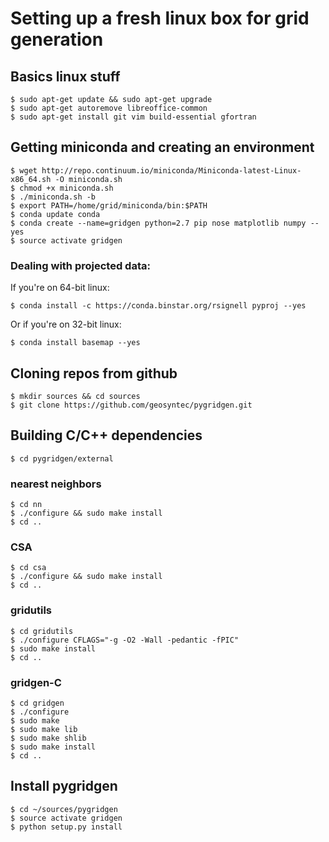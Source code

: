 # Setting up a fresh linux box for grid generation

## Basics linux stuff
```
$ sudo apt-get update && sudo apt-get upgrade
$ sudo apt-get autoremove libreoffice-common
$ sudo apt-get install git vim build-essential gfortran
```

## Getting miniconda and creating an environment
```
$ wget http://repo.continuum.io/miniconda/Miniconda-latest-Linux-x86_64.sh -O miniconda.sh
$ chmod +x miniconda.sh
$ ./miniconda.sh -b
$ export PATH=/home/grid/miniconda/bin:$PATH
$ conda update conda
$ conda create --name=gridgen python=2.7 pip nose matplotlib numpy --yes
$ source activate gridgen
```

### Dealing with projected data:
If you're on 64-bit linux:

```
$ conda install -c https://conda.binstar.org/rsignell pyproj --yes
```

Or if you're on 32-bit linux:
```
$ conda install basemap --yes
```

## Cloning repos from github

```
$ mkdir sources && cd sources
$ git clone https://github.com/geosyntec/pygridgen.git
```

## Building C/C++ dependencies

`$ cd pygridgen/external`

### nearest neighbors
```
$ cd nn
$ ./configure && sudo make install
$ cd ..
```

### CSA
```
$ cd csa
$ ./configure && sudo make install
$ cd ..
```

### gridutils
```
$ cd gridutils
$ ./configure CFLAGS="-g -O2 -Wall -pedantic -fPIC"
$ sudo make install
$ cd ..
```

### gridgen-C
```
$ cd gridgen
$ ./configure
$ sudo make
$ sudo make lib
$ sudo make shlib
$ sudo make install
$ cd ..
```

## Install pygridgen
```
$ cd ~/sources/pygridgen
$ source activate gridgen
$ python setup.py install
```
